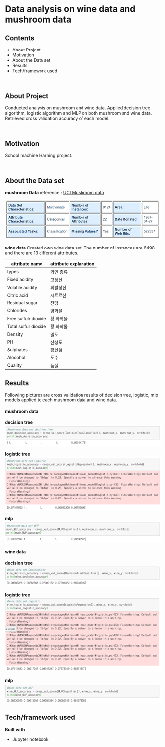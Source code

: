 # Data analysis on wine data and mushroom data

## Contents
* About Project
* Motivation
* About the Data set
* Results
* Tech/framework used

&nbsp;

## About Project
Conducted analysis on mushroom and wine data. Applied decision tree algorithm, logistic algorithm and MLP on both mushroom and wine data. Retrieved cross validation accuracy of each model.

&nbsp;


## Motivation
School machine learning project.

&nbsp;

## About the Data set

**mushroom Data**
reference : [UCI Mushroom data](http://archive.ics.uci.edu/ml/datasets/Mushroom)

![](pic_folder/mushroom_data_analysis.PNG)

**wine data**
Created own wine data set. The number of instances are 6498 and there are 13 different attributes.


|attribute name|attribute explanation|
|------|---|
types|와인 종류
Fixed acidity	|고정산
Volatile acidity|	휘발성산
Citric acid	|시트르산
Residual sugar	|잔당
Chlorides	|염화물
Free sulfulr dioxide	|황 화학물
Total sulfur dioxide|	황 화학물
Density	|밀도
PH|	산성도
Sulphates|	황산염
Alocohol|	도수
Quality|	품질

## Results
Following pictures are cross validation results of  decision tree, logistic, mlp models applied to each mushroom data and wine data.

#### mushroom data
__decision tree__
![](pic_folder/mushroom_decision_tree_cv.PNG)

__logistic tree__
![](pic_folder/mushroom_logistic_cv.PNG)

__mlp__
![](pic_folder/mushroom_mlp_cv.PNG)

#### wine data
__decision tree__
![](pic_folder/wine_decision_tree_cv.PNG)

__logistic tree__
![](pic_folder/wine_logistic_cv.PNG)

__mlp__
![](pic_folder/wine_mlp_cv.PNG)


## Tech/framework used
<b>Built with</b>
- Jupyter notebook

&nbsp;
